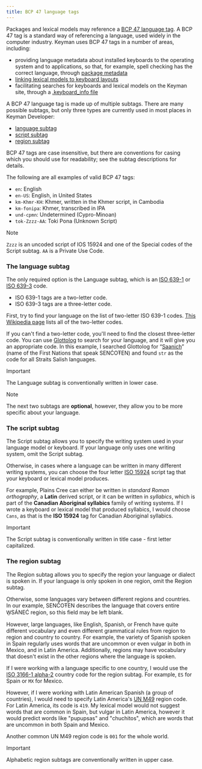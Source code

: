 ```yaml
---
title: BCP 47 language tags
---
```


Packages and lexical models may reference a [BCP 47 language tag][1]. A BCP
47 tag is a standard way of referencing a language, used widely in the computer
industry. Keyman uses BCP 47 tags in a number of areas, including:

* providing language metadata about installed keyboards to the operating system
  and to applications, so that, for example, spell checking has the correct
  language, through [package metadata](../guides/distribute/)
* [linking lexical models to keyboard layouts](../guides/lexical-models/)
* facilitating searches for keyboards and lexical models on the Keyman site,
  through a [.keyboard_info file](/developer/cloud/keyboard_info)

A BCP 47 language tag is made up of multiple subtags. There are many possible
subtags, but only three types are currently used in most places in Keyman
Developer:

* [language subtag](#toc-the-language-subtag)
* [script subtag](#toc-the-script-subtag)
* [region subtag](#toc-the-region-subtag)

BCP 47 tags are case insensitive, but there are conventions for casing which you
should use for readability; see the subtag descriptions for details.

The following are all examples of valid BCP 47 tags:

* `en`: English
* `en-US`: English, in United States
* `km-Khmr-KH`: Khmer, written in the Khmer script, in Cambodia
* `km-fonipa`: Khmer, transcribed in IPA
* `und-cpmn`: Undetermined (Cypro-Minoan)
* `tok-Zzzz-AA`: Toki Pona (Unknown Script)

> [!NOTE]
> `Zzzz` is an uncoded script of IOS 15924 and one of the Special codes of the Script subtag.
> `AA` is a Private Use Code.

### The language subtag

The only required option is the Language subtag, which is an [ISO 639-1][2] or
[ISO 639-3][3] code.

- ISO 639-1 tags are a two-letter code. 
- ISO 639-3 tags are a three-letter code.

First, try to find your language on the list of two-letter ISO 639-1 codes.
[This Wikipedia page][4] lists all of the two-letter codes.

If you can't find a two-letter code, you'll need to find the closest
three-letter code. You can use [Glottolog][5] to search for your language, and
it will give you an appropriate code. In this example, I searched Glottolog for
“[Saanich][6]” (name of the First Nations that speak SENĆOŦEN) and found `str`
as the code for all Straits Salish languages.

> [!IMPORTANT] 
> The Language subtag is conventionally written in lower case.

> [!NOTE]
>  The next two subtags are **optional**, however, they allow you to be more specific about your language.

### The script subtag

The Script subtag allows you to specify the writing system used in your language
model or keyboard. If your language only uses one writing system, omit the
Script subtag.

Otherwise, in cases where a language can be written in many different writing
systems, you can choose the four letter [ISO 15924][7] script tag that your
keyboard or lexical model produces.

For example, Plains Cree can either be written in _standard Roman orthography_,
a **Latin** derived script, or it can be written in _syllabics_, which is part
of the **Canadian Aboriginal syllabics** family of writing systems. If I wrote a
keyboard or lexical model that produced syllabics, I would choose `Cans`, as
that is the **ISO 15924** tag for Canadian Aboriginal syllabics.

> [!IMPORTANT] 
> The Script subtag is conventionally written in title case - first letter capitalized.

### The region subtag

The Region subtag allows you to specify the region your language or dialect is
spoken in. If your language is only spoken in one region, omit the Region
subtag.

Otherwise, some languages vary between different regions and countries. In our
example, SENĆOŦEN describes the language that covers entire W̱SÁNEĆ region, so
this field may be left blank.

However, large languages, like English, Spanish, or French have quite different
vocabulary and even different grammatical rules from region to region and
country to country. For example, the variety of Spanish spoken in Spain
regularly uses words that are uncommon or even vulgar in both in Mexico, and in
Latin America. Additionally, regions may have vocabulary that doesn't exist in
the other regions where the language is spoken.

If I were working with a language specific to one country, I would use the [ISO
3166-1 alpha-2][8] country code for the region subtag. For example, `ES` for
Spain or `MX` for Mexico.

However, if I were working with Latin American Spanish (a group of countries), I
would need to specify Latin America's [UN M49][9] region code. For Latin
America, its code is `419`. My lexical model would not suggest words that are
common in Spain, but vulgar in Latin America, however it would predict words
like "pupupsas" and "chuchitos", which are words that are uncommon in both Spain
and Mexico.

Another common UN M49 region code is `001` for the whole world.

> [!IMPORTANT] 
> Alphabetic region subtags are conventionally written in upper case.

[1]: https://en.wikipedia.org/wiki/IETF_language_tag
[2]: https://en.wikipedia.org/wiki/ISO_639-1
[3]: https://en.wikipedia.org/wiki/ISO_639-3
[4]: https://en.wikipedia.org/wiki/List_of_ISO_639-1_codes
[5]: https://glottolog.org/glottolog/language
[6]: https://glottolog.org/resource/languoid/id/saan1246
[7]: https://en.wikipedia.org/wiki/ISO_15924
[8]: https://en.wikipedia.org/wiki/ISO_3166-1_alpha-2
[9]: https://en.wikipedia.org/wiki/UN_M49
